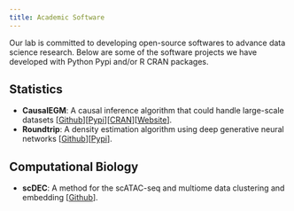 ```yaml
---
title: Academic Software
---
```


Our lab is committed to developing open-source softwares to advance data science research. Below are some of the software projects we have developed with Python Pypi and/or R CRAN packages.

## Statistics

- **CausalEGM**: A causal inference algorithm that could handle large-scale datasets [[Github](https://github.com/SUwonglab/CausalEGM)][[Pypi](https://pypi.org/project/CausalEGM/)][[CRAN](https://cran.r-project.org/web/packages/RcausalEGM/index.html)][[Website](https://causalegm.readthedocs.io/)].
- **Roundtrip**: A density estimation algorithm using deep generative neural networks [[Github](https://github.com/kimmo1019/Roundtrip)][[Pypi](https://pypi.org/project/pyroundtrip/)].

## Computational Biology

- **scDEC**: A method for the scATAC-seq and multiome data clustering and embedding [[Github](https://github.com/kimmo1019/scDEC)].

